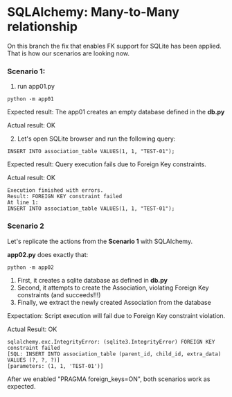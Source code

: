 # SQLAlchemy: Many-to-Many relationship

On this branch the fix that enables FK support for SQLite has been applied.
That is how our scenarios are looking now.

### Scenario 1:

1) run app01.py

```
python -m app01

```
Expected result: The app01 creates an empty database defined in the **db.py**

Actual result: OK

2) Let's open SQLite browser and run the following query:

```
INSERT INTO association_table VALUES(1, 1, "TEST-01");

```
Expected result: Query execution fails due to Foreign Key constraints.

Actual result: OK

```
Execution finished with errors.
Result: FOREIGN KEY constraint failed
At line 1:
INSERT INTO association_table VALUES(1, 1, "TEST-01");
```

### Scenario 2

Let's replicate the actions from the **Scenario 1** with SQLAlchemy.

**app02.py** does exactly that:

```
python -m app02

```

1) First, it creates a sqlite database as defined in **db.py**
2) Second, it attempts to create the Association, violating Foreign Key constraints (and succeeds!!!)
3) Finally, we extract the newly created Association from the database

Expectation: Script execution will fail due to Foreign Key constraint violation.

Actual Result: OK
```
sqlalchemy.exc.IntegrityError: (sqlite3.IntegrityError) FOREIGN KEY constraint failed
[SQL: INSERT INTO association_table (parent_id, child_id, extra_data) VALUES (?, ?, ?)]
[parameters: (1, 1, 'TEST-01')]

```

After we enabled "PRAGMA foreign_keys=ON", both scenarios work as expected.